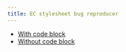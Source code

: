 ```yaml
---
title: EC stylesheet bug reproducer
---
```


* [With code block](/reproducer/working)
* [Without code block](/reproducer/not-working)
